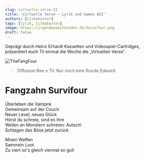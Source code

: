```yaml
---
slug: virtuelle-verse-22
title: 'Virtuelle Verse – Lyrik und Games #22'
authors: [tilmobaxter]
tags: [lyrik, tilmobaxter]
image: https://irgendwasmitkunden.de/Survifour.png
draft: false
---
```


Geprägt durch Heinz Erhardt Kassetten und Videospiel-Cartridges, präsentiert euch Til einmal die Woche die „Virtuellen Verse“.
<!--truncate-->

![TheFangFour](https://irgendwasmitkunden.de/Survifour.png)
> Diffusion Bee x Til: Nur noch eine Runde Edward

# Fangzahn Survifour

Überleben die Vampire  
Gemeinsam auf der Couch  
Neuer Level, neues Glück  
Hörst du schreie, sind es ihre  
Wellen an Monstern schreien: Autsch!  
Schlagen das Böse jetzt zurück  

Mixen Waffen    
Sammeln Loot    
Zu viert ist's gleich viermal so gut!  
  
